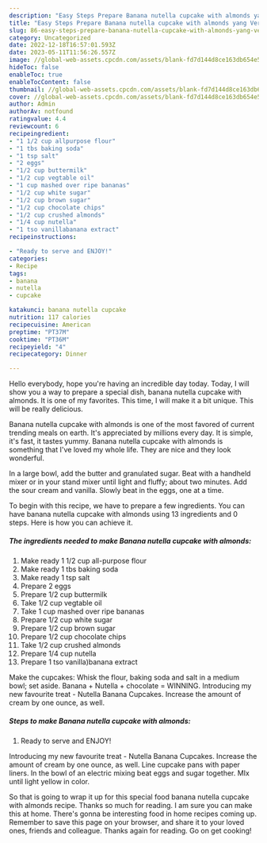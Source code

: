 ```yaml
---
description: "Easy Steps Prepare Banana nutella cupcake with almonds yang Very Delicious}"
title: "Easy Steps Prepare Banana nutella cupcake with almonds yang Very Delicious}"
slug: 86-easy-steps-prepare-banana-nutella-cupcake-with-almonds-yang-very-delicious
category: Uncategorized
date: 2022-12-18T16:57:01.593Z
date: 2023-05-11T11:56:26.557Z
image: //global-web-assets.cpcdn.com/assets/blank-fd7d144d8ce163db654e5a02c40b08a2775adb7897d16e4062681dc7e1b2800f.png
hideToc: false
enableToc: true
enableTocContent: false
thumbnail: //global-web-assets.cpcdn.com/assets/blank-fd7d144d8ce163db654e5a02c40b08a2775adb7897d16e4062681dc7e1b2800f.png
cover: //global-web-assets.cpcdn.com/assets/blank-fd7d144d8ce163db654e5a02c40b08a2775adb7897d16e4062681dc7e1b2800f.png
author: Admin
authorAv: notfound
ratingvalue: 4.4
reviewcount: 6
recipeingredient:
- "1 1/2 cup allpurpose flour"
- "1 tbs baking soda"
- "1 tsp salt"
- "2 eggs"
- "1/2 cup buttermilk"
- "1/2 cup vegtable oil"
- "1 cup mashed over ripe bananas"
- "1/2 cup white sugar"
- "1/2 cup brown sugar"
- "1/2 cup chocolate chips"
- "1/2 cup crushed almonds"
- "1/4 cup nutella"
- "1 tso vanillabanana extract"
recipeinstructions:

- "Ready to serve and ENJOY!"
categories:
- Recipe
tags:
- banana
- nutella
- cupcake

katakunci: banana nutella cupcake 
nutrition: 117 calories
recipecuisine: American
preptime: "PT37M"
cooktime: "PT36M"
recipeyield: "4"
recipecategory: Dinner

---
```



Hello everybody, hope you're having an incredible day today. Today, I will show you a way to prepare a special dish, banana nutella cupcake with almonds. It is one of my favorites. This time, I will make it a bit unique. This will be really delicious.

Banana nutella cupcake with almonds is one of the most favored of current trending meals on earth. It's appreciated by millions every day. It is simple, it's fast, it tastes yummy. Banana nutella cupcake with almonds is something that I've loved my whole life. They are nice and they look wonderful.

In a large bowl, add the butter and granulated sugar. Beat with a handheld mixer or in your stand mixer until light and fluffy; about two minutes. Add the sour cream and vanilla. Slowly beat in the eggs, one at a time.


To begin with this recipe, we have to prepare a few ingredients. You can have banana nutella cupcake with almonds using 13 ingredients and 0 steps. Here is how you can achieve it.

<!--inarticleads1-->

##### The ingredients needed to make Banana nutella cupcake with almonds:

1. Make ready 1 1/2 cup all-purpose flour
1. Make ready 1 tbs baking soda
1. Make ready 1 tsp salt
1. Prepare 2 eggs
1. Prepare 1/2 cup buttermilk
1. Take 1/2 cup vegtable oil
1. Take 1 cup mashed over ripe bananas
1. Prepare 1/2 cup white sugar
1. Prepare 1/2 cup brown sugar
1. Prepare 1/2 cup chocolate chips
1. Take 1/2 cup crushed almonds
1. Prepare 1/4 cup nutella
1. Prepare 1 tso vanilla)banana extract


Make the cupcakes: Whisk the flour, baking soda and salt in a medium bowl; set aside. Banana + Nutella + chocolate = WINNING. Introducing my new favourite treat - Nutella Banana Cupcakes. Increase the amount of cream by one ounce, as well. 

<!--inarticleads2-->

##### Steps to make Banana nutella cupcake with almonds:


1. Ready to serve and ENJOY!

Introducing my new favourite treat - Nutella Banana Cupcakes. Increase the amount of cream by one ounce, as well. Line cupcake pans with paper liners. In the bowl of an electric mixing beat eggs and sugar together. MIx until light yellow in color. 

So that is going to wrap it up for this special food banana nutella cupcake with almonds recipe. Thanks so much for reading. I am sure you can make this at home. There's gonna be interesting food in home recipes coming up. Remember to save this page on your browser, and share it to your loved ones, friends and colleague. Thanks again for reading. Go on get cooking!
